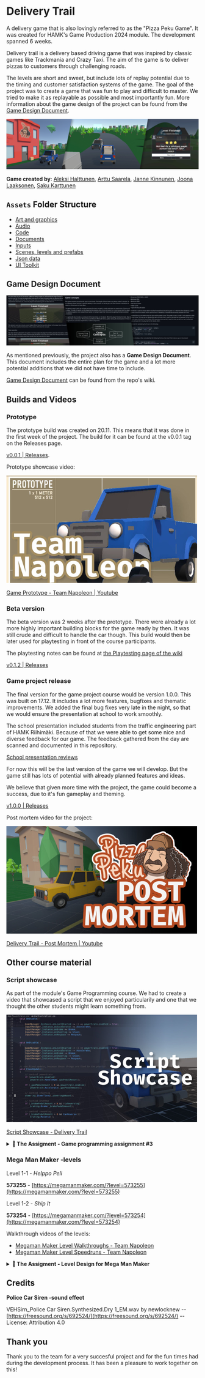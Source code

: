 # Delivery Trail

A delivery game that is also lovingly referred to as the "Pizza Peku Game".
It was created for HAMK's Game Production 2024 module. The development spanned
6 weeks.

Delivery trail is a delivery based driving game that was inspired by classic 
games like Trackmania and Crazy Taxi. The aim of the game is to deliver pizzas
to customers through challenging roads.

The levels are short and sweet, but include lots of replay potential due to the
timing and customer satisfaction systems of the game. The goal of the project
was to create a game that was fun to play and difficult to master. We tried to
make it as replayable as possible and most importantly fun. More information
about the game design of the project can be found from the 
[Game Design Document](https://github.com/sakuexe/delivery_trail/wiki/Design-Document).

![screenshot collage of the game](./Assets/Docs/Images/game_banner.jpg)

**Game created by**: [Aleksi Halttunen](https://github.com/hattuonjumala),
[Arttu Saarela](https://github.com/ArttuSaarela),
[Janne Kinnunen](https://github.com/jannekin),
[Joona Laaksonen](https://github.com/JoonaLaa),
[Saku Karttunen](https://github.com/sakuexe)

## `Assets` Folder Structure

- [Art and graphics](./Assets/Art/)
- [Audio](./Assets/Audio/)
- [Code](./Assets/Code/)
- [Documents](./Assets/Docs/)
- [Inputs](./Assets/Inputs/)
- [Scenes, levels and prefabs](./Assets/Scenes/)
- [Json data](./Assets/StreamingAssets/)
- [UI Toolkit](./Assets/UI%20Toolkit/)


## Game Design Document

![Game Design Document preview](./Assets/Docs/Images/game_design_document_preview.jpg)

As mentioned previously, the project also has a **Game Design Document**. This
document includes the entire plan for the game and a lot more potential
additions that we did not have time to include.

[Game Design Document](https://github.com/sakuexe/delivery_trail/wiki/Design-Document)
can be found from the repo's wiki.


## Builds and Videos

### Prototype

The prototype build was created on 20.11. This means that it was done in the
first week of the project. The build for it can be found at the v0.0.1 tag on 
the Releases page.

[v0.0.1 | Releases](https://github.com/sakuexe/delivery_trail/releases/tag/v0.0.1).

Prototype showcase video:

[<img src="./Assets/Docs/Images/prototype_thumbnail.jpg">](https://youtu.be/dlTUYQcoQ-8?si=0jdafSI4u19v-hM2)

[Game Prototype - Team Napoleon | Youtube](https://youtu.be/dlTUYQcoQ-8?si=0jdafSI4u19v-hM2)


### Beta version

The beta version was 2 weeks after the prototype. There were already a lot more
highly important building blocks for the game ready by then. It was still crude
and difficult to handle the car though. This build would then be later used for
playtesting in front of the course participants.

The playtesting notes can be found at [the Playtesting page of the wiki](https://github.com/sakuexe/delivery_trail/wiki/Playtesting)

[v0.1.2 | Releases](https://github.com/sakuexe/delivery_trail/releases/tag/v0.1.2)


### Game project release

The final version for the game project course would be version 1.0.0. This was
built on 17.12. It includes a lot more features, bugfixes and thematic improvements.
We added the final bug fixes very late in the night, so that we would ensure the
presentation at school to work smoothly.

The school presentation included students from the traffic engineering part of
HAMK Riihimäki. Because of that we were able to get some nice and diverse feedback
for our game. The feedback gathered from the day are scanned and documented in
this repository.

[School presentation reviews](https://github.com/sakuexe/delivery_trail/wiki/Final-version-reviews)

For now this will be the last version of the game we will develop. But the game
still has lots of potential with already planned features and ideas.

We believe that given more time with the project, the game could become a
success, due to it's fun gameplay and theming.

[v1.0.0 | Releases](https://github.com/sakuexe/delivery_trail/releases/tag/v1.0.0)

Post mortem video for the project:

[<img src="./Assets/Docs/Images/post_mortem_thumbnail.jpg">](https://youtu.be/VpGvI_bvkoY)

[Delivery Trail - Post Mortem | Youtube](https://youtu.be/VpGvI_bvkoY)


## Other course material

### Script showcase

As part of the module's Game Programming course. We had to create a video that
showcased a script that we enjoyed particularily and one that we thought the
other students might learn something from.

[<img src="./Assets/Docs/Images/showcase_thumbnail.jpg">](https://youtu.be/9b1-6uZI4ZA)

[Script Showcase - Delivery Trail](https://youtu.be/9b1-6uZI4ZA)

<details>
  <summary><b>🏫&nbsp;The Assigment - Game programming assignment #3</b></summary>
    <p>
        Your task is to present a script snippet that you developed during the
        course. Pick a script you find the most interesting or that you’re proud
        of. The idea is to share different solutions to different problems with
        your classmates and to show off your problem-solving skills and “code-
        creativity” prowess. :D
    </p>
    <p>
        What do? As a group, create a short video explaining your script. 
        It doesn’t need to be anything fancy, just make sure it’s clear and 
        informative!
    </p>
    <p>
        Video should loosely cover following things:
    </p>
    <ul>
        <li>
            <strong>What the script does</strong>: Explain problem this script 
            fixes or the purpose it serves.
        </li>
        <li>
            <strong>How you made it</strong>: Walk us through the key parts
            of the script
        </li>
        <li>
            <strong>Challenges</strong>: Talk about any difficulties you ran 
            into and how you handled those.
        </li>
        <li>
            <strong>Scalability</strong>: Is this scalable or reusable script 
            as is? 
        </li>
        <li>
            <strong>Improvements</strong>: If you had more time, what would you 
            change?
        </li>
    </ul>
</details>


### Mega Man Maker -levels

Level 1-1 - _Helppo Peli_

**573255** - [https://megamanmaker.com/?level=573255](https://megamanmaker.com/?level=573255)

Level 1-2 - _Ship It_

**573254** - [https://megamanmaker.com/?level=573254](https://megamanmaker.com/?level=573254)

Walkthrough videos of the levels:

- [Megaman Maker Level Walkthroughs - Team Napoleon](https://youtu.be/YZ7ESz05aHI)
- [Megaman Maker Level Speedruns - Team Napoleon](https://youtu.be/rE-ZVX1XP3I)

<details>
  <summary><b>📣&nbsp;The Assigment - Level Design for Mega Man Maker</b></summary>
    <p>
        In this assignment you will practice both level design skills and play
        testing.
    </p>
    <p>
        The target is a free PC game called Mega Man Maker. It allows to create
        levels for Mega Man series. The editor is very easy to use, but has one
        caveat. To exit your level, you should have bound a key to pause the 
        level (I use P button for this), then use arrow keys and Z button to 
        select exit and then mouse to select confirm.
    </p>
    <p>
        Your task is to make together a game level, which consists of 6 to 12
        screens, has at least 2 different enemies and the final screen of the 
        level must feature one relatively easy boss. If you use any special 
        mechanics or require player to use them to advance, teach those 
        mechanics first. You can only assume that the player first knows how to
        move to basic directions, jump, shoot and change weapon. In other words
        you should not assume that the player knows sliding or double jump.
    </p>
    <p>
        Try to aim for a level, which is fun for the player, rewarding for the 
        player. The end result should also be audio visually good e.g. music 
        and background both suit the level.
    </p>
    <p>
        <strong>The difficulty level of the level should be easy</strong>. In 
        other words, pretty much anybody should be able to pass it in 1-2
        attempts in a duration of maximum of 5 minutes. You can fail the 
        difficulty level easily by having more than 2 enemies in one screen,
        requiring the player to do difficult jumps or jump and shoot same time,
        setting up a boss, which is hard to defeat.
    </p>
    <p>
        <strong>
            For more information, please check out:
        </strong>
    </p>
    <p>
        Mega Man Maker wiki: <a href="https://wiki.megamanmaker.com/index.php/Main_Page" target="_blank">Mega Man Maker wiki</a>
    </p>
    <p>
        Mega Man Maker download: <a href="https://megamanmaker.com/" target="_blank">Mega Man Maker</a>
    </p>
</details>

## Credits

**Police Car Siren -sound effect**

VEHSirn_Police Car Siren.Synthesized.Dry 1_EM.wav by newlocknew -- 
[https://freesound.org/s/692524/](https://freesound.org/s/692524/) --
License: Attribution 4.0

## Thank you

Thank you to the team for a very succesful project and for the fun times had
during the development process. It has been a pleasure to work together on this!
